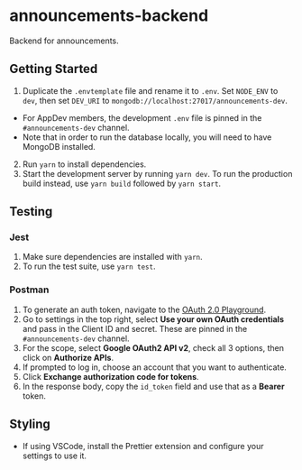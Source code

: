 # announcements-backend

Backend for announcements.

## Getting Started

1. Duplicate the `.envtemplate` file and rename it to `.env`. Set `NODE_ENV` to `dev`, then set `DEV_URI` to `mongodb://localhost:27017/announcements-dev`.

- For AppDev members, the development `.env` file is pinned in the `#announcements-dev` channel.
- Note that in order to run the database locally, you will need to have MongoDB installed.

2. Run `yarn` to install dependencies.
3. Start the development server by running `yarn dev`. To run the production build instead, use `yarn build` followed by `yarn start`.

## Testing

### Jest

1. Make sure dependencies are installed with `yarn`.
2. To run the test suite, use `yarn test`.

### Postman

1. To generate an auth token, navigate to the [OAuth 2.0 Playground](https://developers.google.com/oauthplayground/).
2. Go to settings in the top right, select **Use your own OAuth credentials** and pass in the Client ID and secret. These are pinned in the `#announcements-dev` channel.
3. For the scope, select **Google OAuth2 API v2**, check all 3 options, then click on **Authorize APIs**.
4. If prompted to log in, choose an account that you want to authenticate.
5. Click **Exchange authorization code for tokens**.
6. In the response body, copy the `id_token` field and use that as a **Bearer** token.

## Styling

- If using VSCode, install the Prettier extension and configure your settings to use it.

